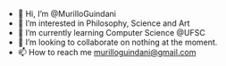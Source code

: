 - 👋 Hi, I’m @MurilloGuindani
- 👀 I’m interested in Philosophy, Science and Art
- 🌱 I’m currently learning Computer Science @UFSC
- 💞️ I’m looking to collaborate on nothing at the moment.
- 📫 How to reach me murilloguindani@gmail.com

<!---
MurilloGuindani/MurilloGuindani is a ✨ special ✨ repository because its `README.md` (this file) appears on your GitHub profile.
You can click the Preview link to take a look at your changes.
--->
